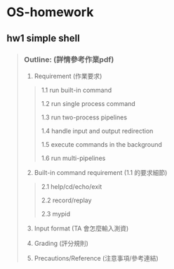 # OS-homework
## hw1 simple shell
> ### Outline: (詳情參考作業pdf)
>
>1. Requirement (作業要求)
>
>>1.1 run built-in command
>>
>>1.2 run single process command
>>
>>1.3 run two-process pipelines
>>
>>1.4 handle input and output redirection
>>
>>1.5 execute commands in the background
>>
>>1.6 run multi-pipelines
>
>2. Built-in command requirement (1.1 的要求細節)
>
>>2.1 help/cd/echo/exit
>>
>>2.2 record/replay
>>
>>2.3 mypid
>
>3. Input format (TA 會怎麼輸入測資)
>
>4. Grading (評分規則)
>
>5. Precautions/Reference (注意事項/參考連結)
>
